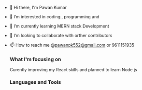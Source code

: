 - 👋 Hi there, I'm Pawan Kumar
- 👀 I’m interested in coding , programming and 
- 🌱 I’m currently learning MERN stack Development
- 💞️ I’m looking to collaborate with orther contributors
- 📫 How to reach me @pawanpk552@gmail.com or 9611151935 
  
  <h3>  What I'm focusing on  </h3>
   Curently improving my React skills and planned to learn Node.js 
   
   <h3>  Languages and Tools  </h3>
    
<!---
pawankumar46/pawankumar46 is a ✨ special ✨ repository because its `README.md` (this file) appears on your GitHub profile.
You can click the Preview link to take a look at your changes.
--->
